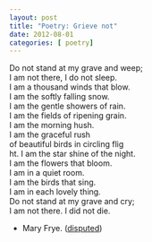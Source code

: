 ```yaml
---
layout: post
title: "Poetry: Grieve not"
date: 2012-08-01
categories: [ poetry]
---
```


Do not stand at my grave and weep; <br/>
I am not there, I do not sleep. <br/>
I am a thousand winds that blow. <br/>
I am the softly falling snow. <br/>
I am the gentle showers of rain. <br/>
I am the fields of ripening grain. <br/>
I am the morning hush. <br/>
I am the graceful rush <br/>
of beautiful birds in circling flig<br/>ht. 
I am the star shine of the night. <br/>
I am the flowers that bloom. <br/>
I am in a quiet room. <br/>
I am the birds that sing. <br/>
I am in each lovely thing. <br/>
Do not stand at my grave and cry; <br/>
I am not there. I did not die.<br/>

- Mary Frye. ([disputed](http://en.wikipedia.org/wiki/Do_not_stand_at_my_grave_and_weep))
